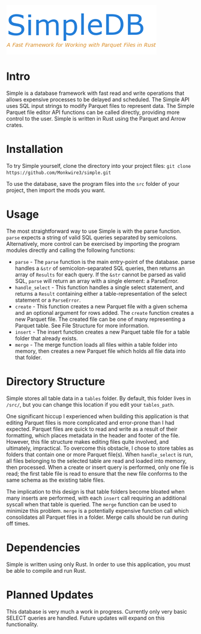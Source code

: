 ![Simple Logo](https://github.com/Monkwire3/simple/blob/main/simple_image.png)


# Intro #
Simple is a database framework with fast read and write operations that allows expensive processes to be delayed and scheduled. The Simple API uses SQL input strings to modify Parquet files to represent data. The Simple Parquet file editor API functions can be called directly, providing more control to the user. Simple is written in Rust using the Parquet and Arrow crates.


# Installation #
To try Simple yourself, clone the directory into your project files:
`git clone https://github.com/Monkwire3/simple.git`

To use the database, save the program files into the `src` folder of your project, then import the mods you want.

# Usage #
The most straightforward way to use Simple is with the parse function. `parse` expects a string of valid SQL queries separated by semicolons.  Alternatively, more control can be exercised by importing the program modules directly and calling the following functions:
- `parse` - The `parse` function is the main entry-point of the database. parse handles a `&str` of semicolon-separated SQL queries, then returns an array of `Results` for each query. If the `&str` cannot be parsed as valid SQL, `parse` will return an array with a single element: a ParseError.
- `handle_select` - This function handles a single select statement, and returns a `Result` containing either a table-representation of the select statement or a `ParseError`.
- `create` - This function creates a new Parquet file with a given schema and an optional argument for rows added. The `create` function creates a new Parquet file. The created file can be one of many representing a Parquet table. See File Structure for more information.
- `insert` - The insert function creates a new Parquet table file for a table folder that already exists.
- `merge` - The merge function loads all files within a table folder into memory, then creates a new Parquet file which holds all file data into that folder.


# Directory Structure #
Simple stores all table data in a `tables` folder. By default, this folder lives in `/src/`, but you can change this location if you edit your `tables_path`.


One significant hiccup I experienced when building this application is that editing Parquet files is more complicated and error-prone than I had expected. Parquet files are quick to read and write as a result of their formatting, which places metadata in the header and footer of the file. However, this file structure makes editing files quite involved, and ultimately, impractical. To overcome this obstacle, I chose to store tables as folders that contain one or more Parquet file(s). When `handle_select` is run, all files belonging to the selected table are read and loaded into memory, then processed. When a create or insert query is performed, only one file is read; the first table file is read to ensure that the new file conforms to the same schema as the existing table files.

The implication to this design is that table folders become bloated when many inserts are performed, with each `insert` call requiring an additional syscall when that table is queried. The `merge` function can be used to minimize this problem. `merge` is a potentially expensive function call which consolidates all Parquet files in a folder. Merge calls should be run during off times.

# Dependencies #
Simple is written using only Rust. In order to use this application, you must be able to compile and run Rust.

# Planned Updates #
This database is very much a work in progress. Currently only very basic SELECT queries are handled. Future updates will expand on this functionality.

